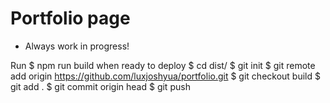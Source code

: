 # Portfolio page
* Always work in progress!

Run $ npm run build when ready to deploy
$ cd dist/
$ git init
$ git remote add origin https://github.com/luxjoshyua/portfolio.git
$ git checkout build
$ git add .
$ git commit origin head
$ git push
